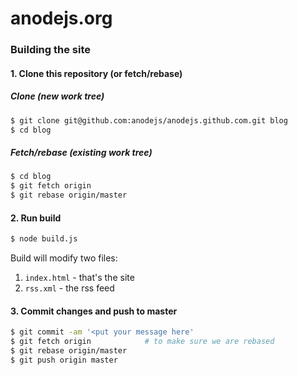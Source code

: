 # anodejs.org

### Building the site

#### 1. Clone this repository (or fetch/rebase)

##### Clone (new work tree)

```bash
$ git clone git@github.com:anodejs/anodejs.github.com.git blog
$ cd blog
```

##### Fetch/rebase (existing work tree)

```bash
$ cd blog
$ git fetch origin
$ git rebase origin/master
```

#### 2. Run build

```bash
$ node build.js
```

Build will modify two files:

 1. `index.html` - that's the site
 2. `rss.xml` - the rss feed

#### 3. Commit changes and push to master

```bash
$ git commit -am '<put your message here'
$ git fetch origin            # to make sure we are rebased
$ git rebase origin/master
$ git push origin master
```


